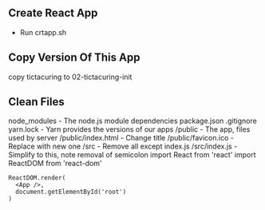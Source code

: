 Create React App
-------------------------
- Run crtapp.sh

Copy Version Of This App
--------------------------
copy tictacuring to 02-tictacuring-init


Clean Files
------------------------

node_modules - The node.js module dependencies
package.json 
.gitignore
yarn.lock - Yarn provides the versions of our apps
/public - The app, files used by server 
/public/index.html - Change title
/public/favicon.ico - Replace with new one
/src - Remove all except index.js
/src/index.js - Simplify to this, note removal of semicolon
	import React from 'react'
	import ReactDOM from 'react-dom'

	ReactDOM.render(
	  <App />,
	  document.getElementById('root')
	)




